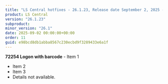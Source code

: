 ```yaml
---
title: "LS Central hotfixes - 26.1.23, Release date September 2, 2025 - Hotfixes"
product: LS Central
version: "26.1.23"
subproduct: 
minor_version: "26.1"
date: 2025-09-02 00:00:00+00:00
order: 11
guid: e98bcd8db1abba8567c230ecbd9f3289433e6a1f
---
```


**72254 Logon with barcode** - Item 1- Item 2- Item 3- Details not available.

